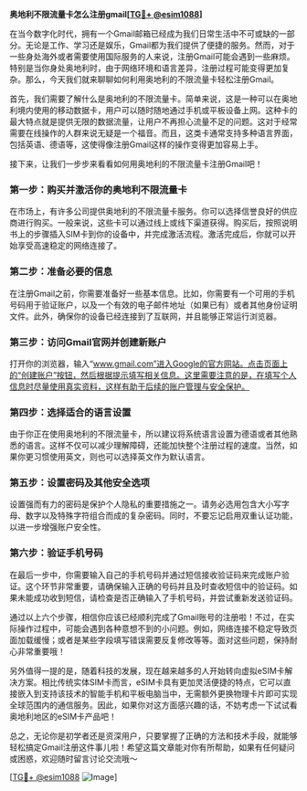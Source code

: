 **奥地利不限流量卡怎么注册gmail[[TG💪+ @esim1088](https://t.me/s/esim1088)]**

在当今数字化时代，拥有一个Gmail邮箱已经成为我们日常生活中不可或缺的一部分。无论是工作、学习还是娱乐，Gmail都为我们提供了便捷的服务。然而，对于一些身处海外或者需要使用国际服务的人来说，注册Gmail可能会遇到一些麻烦。特别是当你身处奥地利时，由于网络环境和语言差异，注册过程可能变得更加复杂。那么，今天我们就来聊聊如何利用奥地利的不限流量卡轻松注册Gmail。

首先，我们需要了解什么是奥地利的不限流量卡。简单来说，这是一种可以在奥地利境内使用的移动数据卡，用户可以随时随地通过手机或平板设备上网。这种卡的最大特点就是提供无限的数据流量，让用户不再担心流量不足的问题。这对于经常需要在线操作的人群来说无疑是一个福音。而且，这类卡通常支持多种语言界面，包括英语、德语等，这使得像注册Gmail这样的操作变得更加容易上手。

接下来，让我们一步步来看看如何用奥地利的不限流量卡注册Gmail吧！

### 第一步：购买并激活你的奥地利不限流量卡

在市场上，有许多公司提供奥地利的不限流量卡服务。你可以选择信誉良好的供应商进行购买。一般来说，这些卡可以通过线上或线下渠道获得。购买后，按照说明书上的步骤插入SIM卡到你的设备中，并完成激活流程。激活完成后，你就可以开始享受高速稳定的网络连接了。

### 第二步：准备必要的信息

在注册Gmail之前，你需要准备好一些基本信息。比如，你需要有一个可用的手机号码用于验证账户，以及一个有效的电子邮件地址（如果已有）或者其他身份证明文件。此外，确保你的设备已经连接到了互联网，并且能够正常运行浏览器。

### 第三步：访问Gmail官网并创建新账户

打开你的浏览器，输入“www.gmail.com”进入Google的官方网站。点击页面上的“创建账户”按钮，然后根据提示填写相关信息。这里需要注意的是，在填写个人信息时尽量使用真实资料，这样有助于后续的账户管理与安全保护。

### 第四步：选择适合的语言设置

由于你正在使用奥地利的不限流量卡，所以建议将系统语言设置为德语或者其他熟悉的语言。这样不仅可以减少理解障碍，还能加快整个注册过程的速度。当然，如果你更习惯使用英文，则也可以选择英文作为默认语言。

### 第五步：设置密码及其他安全选项

设置强而有力的密码是保护个人隐私的重要措施之一。请务必选用包含大小写字母、数字以及特殊字符组合而成的复杂密码。同时，不要忘记启用双重认证功能，以进一步增强账户安全性。

### 第六步：验证手机号码

在最后一步中，你需要输入自己的手机号码并通过短信接收验证码来完成账户验证。这个环节非常重要，请确保输入正确的号码并且及时查收短信中的验证码。如果未能成功收到短信，请检查是否正确输入了手机号码，并尝试重新发送验证码。

通过以上六个步骤，相信你应该已经顺利完成了Gmail账号的注册啦！不过，在实际操作过程中，可能会遇到各种意想不到的小问题。例如，网络连接不稳定导致页面加载缓慢；或者是某些字段填写错误需要反复修改等等。面对这些问题，保持耐心非常重要哦！

另外值得一提的是，随着科技的发展，现在越来越多的人开始转向虚拟eSIM卡解决方案。相比传统实体SIM卡而言，eSIM卡具有更加灵活便捷的特点，它可以直接嵌入到支持该技术的智能手机和平板电脑当中，无需额外更换物理卡片即可实现全球范围内的通信服务。因此，如果你对这方面感兴趣的话，不妨考虑一下试试看奥地利地区的eSIM卡产品吧！

总之，无论你是初学者还是资深用户，只要掌握了正确的方法和技术手段，就能够轻松搞定Gmail注册这件事儿啦！希望这篇文章能对你有所帮助，如果有任何疑问或困惑，欢迎随时留言讨论交流哦～ 

[[TG💪+ @esim1088](https://t.me/s/esim1088) ![Image](https://i.postimg.cc/4NQfJmqS/Snipaste-2025-05-13-00-14-12.png)]